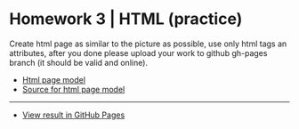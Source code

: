 # Homework 3 | HTML (practice)

Create html page as similar to the picture as possible, use only html tags an attributes, after you done please upload your work to github gh-pages branch (it should be valid and online).

* [Html page model](https://github.com/MVolodya/HW-3/blob/master/source/practice.jpg)
* [Source for html page model](https://github.com/MVolodya/HW-3/blob/master/source/practice.docx)

---

* [View result in GitHub Pages](https://mvolodya.github.io/HW-3-HTML/)
